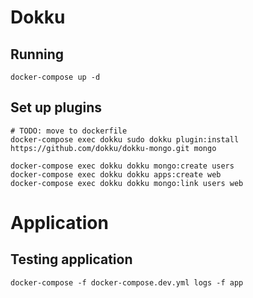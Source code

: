 # Dokku
## Running

```shell
docker-compose up -d
```
## Set up plugins

```
# TODO: move to dockerfile
docker-compose exec dokku sudo dokku plugin:install https://github.com/dokku/dokku-mongo.git mongo

docker-compose exec dokku dokku mongo:create users
docker-compose exec dokku dokku apps:create web
docker-compose exec dokku dokku mongo:link users web
```

# Application
## Testing application

```shell
docker-compose -f docker-compose.dev.yml logs -f app 
```